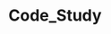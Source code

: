# Code_Study


<a frameborder="0" data-theme="dark" data-layers="1,2,3,4" data-stack-embed="true" href="https://embed.stackshare.io/stacks/embed/5a02380cf0b7d87a7271049dcb642a"/></a><script async src="https://cdn1.stackshare.io/javascripts/client-code.js" charset="utf-8"></script>
